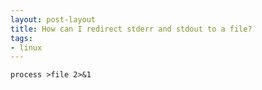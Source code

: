 ```yaml
---
layout: post-layout
title: How can I redirect stderr and stdout to a file?
tags:
- linux
---
```


```
process >file 2>&1
```

